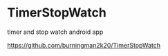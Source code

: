 # TimerStopWatch
 timer and stop watch android app

https://github.com/burningman2k20/TimerStopWatch